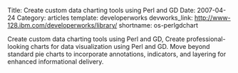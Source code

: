 Title: Create custom data charting tools using Perl and GD
Date: 2007-04-24
Category: articles
template: developerworks
devworks_link: http://www-128.ibm.com/developerworks/library/
shortname: os-perlgdchart

Create custom data charting tools using Perl and GD, Create
professional-looking charts for data visualization using Perl and GD.
Move beyond standard pie charts to incorporate annotations, indicators,
and layering for enhanced informational delivery. 
